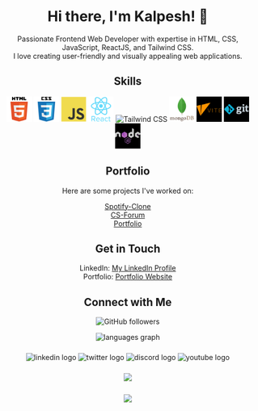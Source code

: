 <!-- Header -->
<h1 align="center">Hi there, I'm Kalpesh! 👋</h1>

<!-- Introduction -->
<p align="center">Passionate Frontend Web Developer with expertise in HTML, CSS, JavaScript, ReactJS, and Tailwind CSS.<br> I love creating user-friendly and visually appealing web applications.</p>

<!-- Skills -->
<h2 align="center">Skills</h2>
<p align="center">
  <img src="https://raw.githubusercontent.com/devicons/devicon/master/icons/html5/html5-original-wordmark.svg" alt="HTML5" width="50" height="50"/>
  <img src="https://raw.githubusercontent.com/devicons/devicon/master/icons/css3/css3-original-wordmark.svg" alt="CSS3" width="50" height="50"/>
  <img src="https://raw.githubusercontent.com/devicons/devicon/master/icons/javascript/javascript-original.svg" alt="JavaScript" width="50" height="50"/>
  <img src="https://raw.githubusercontent.com/devicons/devicon/master/icons/react/react-original-wordmark.svg" alt="ReactJS" width="50" height="50"/>
  <img src="https://upload.wikimedia.org/wikipedia/commons/thumb/d/d5/Tailwind_CSS_Logo.svg/768px-Tailwind_CSS_Logo.svg.png?20230715030042" alt="Tailwind CSS" width="50" height="50"/>
  <img src="https://raw.githubusercontent.com/devicons/devicon/master/icons/mongodb/mongodb-original-wordmark.svg" alt="MongoDB" width="50" height="50"/>
  <img src="https://raw.githubusercontent.com/devicons/devicon/master/icons/vite/vite-original-wordmark.svg" alt="ViteJS" width="50" height="50" style="filter: invert(100%);"/>
  <img src="https://raw.githubusercontent.com/devicons/devicon/master/icons/git/git-original-wordmark.svg" alt="Git" width="50" height="50" style="filter: invert(100%);"/>
  <img src="https://raw.githubusercontent.com/devicons/devicon/master/icons/nodejs/nodejs-original-wordmark.svg" alt="Node.js" width="50" height="50" style="filter: invert(100%);"/>

</p>

<!-- Portfolio -->
<h2 align="center">Portfolio</h2>
<p align="center">Here are some projects I've worked on:</p>
<div align="center">
  <a href="https://github.com/KoliKalpesh/spotify-clone-app">
<!--     <img src="project_image_url" alt="Project Name" width="300"/> -->
  Spotify-Clone</a>
  <a href="project_link"> <br>
<!--     <img src="project_image_url" alt="Project Name" width="300"/> -->
  CS-Forum</a><br>
  <a href="https://kalpesh-portfolio.netlify.app/">Portfolio</a>
</div>

<!-- Get in Touch -->
<h2 align="center">Get in Touch</h2>
<p align="center">
  LinkedIn: <a href="https://www.linkedin.com/in/kalpeshkoli">My LinkedIn Profile</a> <br/>
  Portfolio: <a href="https://kalpesh-portfolio.netlify.app/">Portfolio Website</a>
</p>

<!-- Connect with Me -->
<h2 align="center">Connect with Me</h2>
<p align="center">
  <img src="https://img.shields.io/github/followers/KoliKalpesh?label=Followers&style=social" alt="GitHub followers"/>
</p>

<div align="center">
<!--   <img src="https://github-readme-stats.vercel.app/api?username=KoliKalpesh&hide_title=false&hide_rank=false&show_icons=true&include_all_commits=true&count_private=true&disable_animations=false&theme=dracula&locale=en&hide_border=false&order=1" height="150" alt="stats graph"  /> -->
  <img src="https://github-readme-stats.vercel.app/api/top-langs?username=KoliKalpesh&locale=en&hide_title=false&layout=compact&card_width=320&langs_count=5&theme=dracula&hide_border=false&order=2" height="150" alt="languages graph"  />
</div>

###
###

<div align="center">
  <img src="https://raw.githubusercontent.com/maurodesouza/profile-readme-generator/master/src/assets/icons/social/linkedin/default.svg" width="52" height="40" alt="linkedin logo"  />
  <img src="https://raw.githubusercontent.com/maurodesouza/profile-readme-generator/master/src/assets/icons/social/twitter/default.svg" width="52" height="40" alt="twitter logo"  />
  <img src="https://raw.githubusercontent.com/maurodesouza/profile-readme-generator/master/src/assets/icons/social/discord/default.svg" width="52" height="40" alt="discord logo"  />
  <img src="https://raw.githubusercontent.com/maurodesouza/profile-readme-generator/master/src/assets/icons/social/youtube/default.svg" width="52" height="40" alt="youtube logo"  />
</div>

###

<div align="center">
  <img src="https://profile-counter.glitch.me/KoliKalpesh/count.svg?"  />
</div>

###

<div align="center">
  <img height="200" src="https://media.giphy.com/media/v1.Y2lkPTc5MGI3NjExOHI0b2IydTYzNzIyYXE5cW13bjY3Z3M3cDBsb2dweHNrMXZxdzB0eiZlcD12MV9pbnRlcm5hbF9naWZfYnlfaWQmY3Q9Zw/qgQUggAC3Pfv687qPC/giphy.gif"  />
</div>


###




<!--
**KoliKalpesh/KoliKalpesh** is a ✨ _special_ ✨ repository because its `README.md` (this file) appears on your GitHub profile.

Here are some ideas to get you started:

- 🔭 I’m currently working on ...
- 🌱 I’m currently learning ...
- 👯 I’m looking to collaborate on ...
- 🤔 I’m looking for help with ...
- 💬 Ask me about ...
- 📫 How to reach me: ...
- 😄 Pronouns: ...
- ⚡ Fun fact: ...
-->
